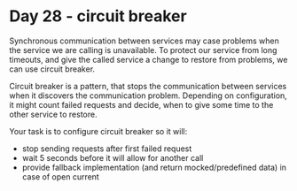 # Day 28 - circuit breaker

Synchronous communication between services may case problems when the service we are calling is unavailable.
To protect our service from long timeouts, and give the called service a change to restore from problems, we can use circuit breaker.

Circuit breaker is a pattern, that stops the communication between services when it discovers the communication problem.
Depending on configuration, it might count failed requests and decide, when to give some time to the other service to restore.

Your task is to configure circuit breaker so it will:

* stop sending requests after first failed request
* wait 5 seconds before it will allow for another call
* provide fallback implementation (and return mocked/predefined data) in case of open current